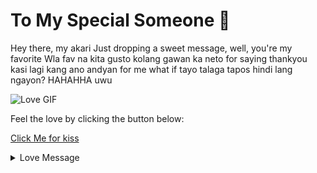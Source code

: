  # To My Special Someone 💖

Hey there, my akari Just dropping a sweet message, well, you're my favorite Wla fav na kita gusto kolang gawan ka neto for saying thankyou kasi lagi kang ano andyan for me what if tayo talaga tapos hindi lang ngayon? HAHAHHA uwu

![Love GIF](https://i.pinimg.com/originals/64/0d/7a/640d7af2a3773ba83a652dcd847f8f77.gif)

Feel the love by clicking the button below:

[Click Me for kiss ](#click-me)

<details>
  <summary>Love Message</summary>
  appreciate ko lahat kahit sa katarantaduhan HAHAHHAAH walaa thanks for everything
  na palagi kalang andyan sana ganyan kapa den sa mga susunod na taon or month mwap
  ditoo lang din naman if need mo ng sisira sa araw mo HAHAHAHA always here for you anytime wag lang tulog ako hihi
</details>

